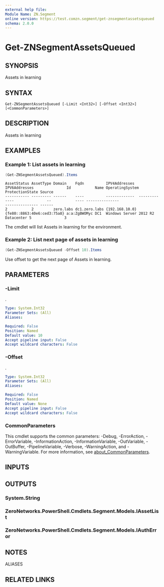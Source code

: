 ```yaml
---
external help file:
Module Name: ZN.Segment
online version: https://test.comzn.segment/get-znsegmentassetsqueued
schema: 2.0.0
---
```


# Get-ZNSegmentAssetsQueued

## SYNOPSIS
Assets in learning

## SYNTAX

```
Get-ZNSegmentAssetsQueued [-Limit <Int32>] [-Offset <Int32>] [<CommonParameters>]
```

## DESCRIPTION
Assets in learning

## EXAMPLES

### Example 1: List assets in learning
```powershell
(Get-ZNSegmentAssetsQueued).Items
```

```output
AssetStatus AssetType Domain    Fqdn          IPV4Addresses  IPV6Addresses               Id           Name OperatingSystem                   ProtectionState Source
----------- --------- ------    ----          -------------  -------------               --           ---- ---------------                   --------------- ------
2           2         zero.labs dc1.zero.labs {192.168.10.0} {fe80::8863:40e6:ced3:75a8} a:a:ZgBWOMyc DC1  Windows Server 2012 R2 Datacenter 5               3
```

The cmdlet will list Assets in learning for the environment.

### Example 2: List next page of assets in learning
```powershell
(Get-ZNSegmentAssetsQueued -Offset 10).Items
```

Use offset to get the next page of Assets in learning.

## PARAMETERS

### -Limit
.

```yaml
Type: System.Int32
Parameter Sets: (All)
Aliases:

Required: False
Position: Named
Default value: 10
Accept pipeline input: False
Accept wildcard characters: False
```

### -Offset
.

```yaml
Type: System.Int32
Parameter Sets: (All)
Aliases:

Required: False
Position: Named
Default value: None
Accept pipeline input: False
Accept wildcard characters: False
```

### CommonParameters
This cmdlet supports the common parameters: -Debug, -ErrorAction, -ErrorVariable, -InformationAction, -InformationVariable, -OutVariable, -OutBuffer, -PipelineVariable, -Verbose, -WarningAction, and -WarningVariable. For more information, see [about_CommonParameters](http://go.microsoft.com/fwlink/?LinkID=113216).

## INPUTS

## OUTPUTS

### System.String

### ZeroNetworks.PowerShell.Cmdlets.Segment.Models.IAssetList

### ZeroNetworks.PowerShell.Cmdlets.Segment.Models.IAuthError

## NOTES

ALIASES

## RELATED LINKS

